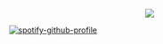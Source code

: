 <p align="center">
  <img src="https://discord.c99.nl/widget/theme-1/338015895463002112.png" />
</p>

[![spotify-github-profile](https://spotify-github-profile.vercel.app/api/view?uid=jxxmial7ajkdci40rq367kdl3&cover_image=true&theme=default)](https://spotify-github-profile.vercel.app/api/view?uid=jxxmial7ajkdci40rq367kdl3&redirect=true)
